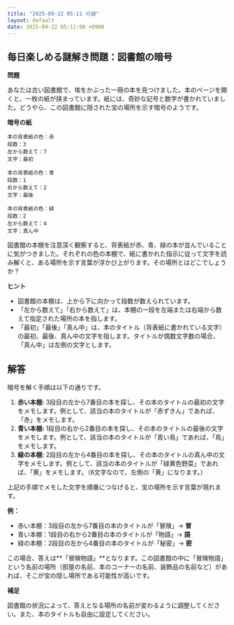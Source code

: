 ```yaml
---
title: "2025-09-22 05:11 の謎"
layout: default
date: 2025-09-22 05:11:00 +0900
---
```

## 毎日楽しめる謎解き問題：図書館の暗号

**問題**

あなたは古い図書館で、埃をかぶった一冊の本を見つけました。本のページを開くと、一枚の紙が挟まっています。紙には、奇妙な記号と数字が書かれていました。どうやら、この図書館に隠された宝の場所を示す暗号のようです。

**暗号の紙**

```
本の背表紙の色：赤
段数：3
左から数えて：7
文字：最初

本の背表紙の色：青
段数：1
右から数えて：2
文字：最後

本の背表紙の色：緑
段数：2
左から数えて：4
文字：真ん中
```

図書館の本棚を注意深く観察すると、背表紙が赤、青、緑の本が並んでいることに気がつきました。それぞれの色の本棚で、紙に書かれた指示に従って文字を読み解くと、ある場所を示す言葉が浮かび上がります。その場所とはどこでしょうか？

**ヒント**

*   図書館の本棚は、上から下に向かって段数が数えられています。
*   「左から数えて」「右から数えて」は、本棚の一段を左端または右端から数えて指定された場所の本を指します。
*   「最初」「最後」「真ん中」は、本のタイトル（背表紙に書かれている文字）の最初、最後、真ん中の文字を指します。タイトルが偶数文字数の場合、「真ん中」は左側の文字とします。

## 解答

暗号を解く手順は以下の通りです。

1.  **赤い本棚:** 3段目の左から7番目の本を探し、その本のタイトルの最初の文字をメモします。例として、該当の本のタイトルが「赤ずきん」であれば、「赤」をメモします。
2.  **青い本棚:** 1段目の右から2番目の本を探し、その本のタイトルの最後の文字をメモします。例として、該当の本のタイトルが「青い鳥」であれば、「鳥」をメモします。
3.  **緑の本棚:** 2段目の左から4番目の本を探し、その本のタイトルの真ん中の文字をメモします。例として、該当の本のタイトルが「緑黄色野菜」であれば、「黄」をメモします。（6文字なので、左側の「黄」になります。）

上記の手順でメモした文字を順番につなげると、宝の場所を示す言葉が現れます。

**例：**

*   赤い本棚：3段目の左から7番目の本のタイトルが「冒険」→ **冒**
*   青い本棚：1段目の右から2番目の本のタイトルが「物語」→ **語**
*   緑の本棚：2段目の左から4番目の本のタイトルが「秘密」→ **密**

この場合、答えは**「冒険物語」**となります。この図書館の中に「冒険物語」という名前の場所（部屋の名前、本のコーナーの名前、装飾品の名前など）があれば、そこが宝の隠し場所である可能性が高いです。

**補足**

図書館の状況によって、答えとなる場所の名前が変わるように調整してください。また、本のタイトルも自由に設定してください。

